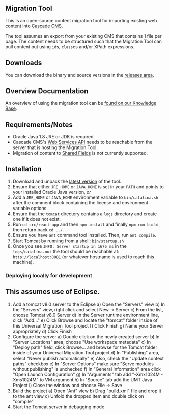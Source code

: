 ## Migration Tool

This is an open-source content migration tool for importing existing web content into [Cascade CMS](https://www.hannonhill.com/products/cascade-cms/).

The tool assumes an export from your existing CMS that contains 1 file per page. The content needs to be structured such that the Migration Tool can pull content out using `id`s, `class`es and/or XPath expressions.

## Downloads

You can download the binary and source versions in the [releases area](https://github.com/hannonhill/Universal-Migration-Tool/releases).

## Overview Documentation

An overview of using the migration tool can be [found on our Knowledge Base](https://www.hannonhill.com/cascadecms/latest/cascade-administration/installation-and-upgrades/migration-tool.html).

## Requirements/Notes

* Oracle Java 1.8 JRE or JDK is required.
* Cascade CMS's [Web Services API](https://www.hannonhill.com/cascadecms/latest/developing-in-cascade/rest-api/index.html) needs to be reachable from the server that is hosting the Migration Tool.
* Migration of content to [Shared Fields](https://www.hannonhill.com/cascadecms/latest/design-in-cascade/data-definitions/shared-fields.html) is not currently supported.

## Installation

1. Download and unpack the [latest version](https://github.com/hannonhill/Universal-Migration-Tool/releases) of the tool.
1. Ensure that either `JRE_HOME` or `JAVA_HOME` is set in your `PATH` and points to your installed Oracle Java version, _or_
1. Add a `JRE_HOME` or `JAVA_HOME` environment variable to `bin/catalina.sh` after the comment block containing the license and environment variable options.
1. Ensure that the `tomcat` directory contains a `logs` directory and create one if it does not exist.
1. Run `cd src/react-app` and then `npm install` and finally `npm run build`, then return back `cd ../..`
1. Ensure you have `ant` command tool installed. Then, run `ant compile`.
1. Start Tomcat by running from a shell: `bin/startup.sh`
1. Once you see `INFO: Server startup in 1676 ms` in the `logs/catalina.out` the tool should be reachable at: `http://localhost:8081` (or whatever hostname is used to reach this machine).


### Deploying locally for development

This assumes use of Eclipse.
------------------------------------

1. Add a tomcat v8.0 server to the Eclipse
  a) Open the "Servers" view
  b) In the "Servers" view, right click and select New -> Server
  c) From the list, choose Tomcat v8.0 Server
  d) In the Server runtime environment line, click "Add..."
  e) Click Browse and locate the "tomcat" folder inside of this Universal Migration Tool project
  f) Click Finish
  g) Name your Server appropriately
  d) Click Finish
2. Configure the server
  a) Double click on the newly created server
  b) In "Server Locations" area, choose "Use workspace metadata"
  c) In "Deploy path" field, click Browse... and browse for the Tomcat folder inside of your Universal Migration Tool project
  d) In "Publishing" area, select "Never publish automatically"
  e) Also, check the "Update context paths" checkbox
  e) In "Server Options" make sure "Serve modules without publishing" is unchecked
  f) In "General Information" area click "Open Launch Configuration"
  g) In "Arguments" tab add "-Xmx1024M -Xms1024M" to VM argument
  h) In "Source" tab add the UMT Java Project
  i) Close the window and choose File -> Save
3. Build the project
  a) Open "Ant" view
  b) Drag "build.xml" file and drop it to the ant view
  c) Unfold the dropped item and double click on "compile"
4. Start the Tomcat server in debugging mode
